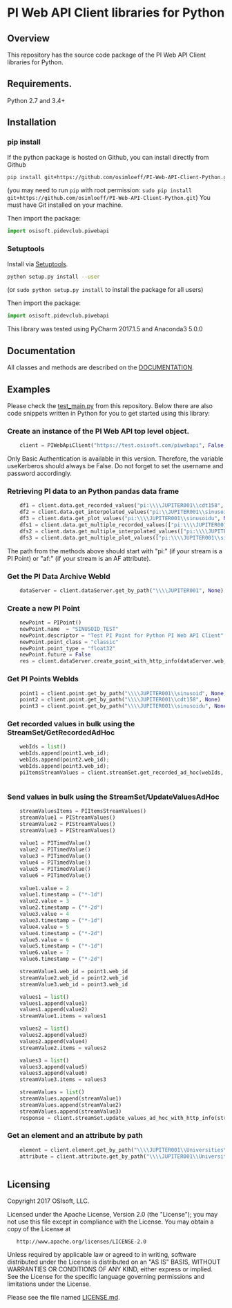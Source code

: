 PI Web API Client libraries for Python
===

## Overview
This repository has the source code package of the PI Web API Client libraries for Python.

## Requirements.

Python 2.7 and 3.4+


## Installation
### pip install

If the python package is hosted on Github, you can install directly from Github

```sh
pip install git+https://github.com/osimloeff/PI-Web-API-Client-Python.git
```
(you may need to run `pip` with root permission: `sudo pip install git+https://github.com/osimloeff/PI-Web-API-Client-Python.git`)
You must have Git installed on your machine.

Then import the package:
```python
import osisoft.pidevclub.piwebapi 
```

### Setuptools

Install via [Setuptools](http://pypi.python.org/pypi/setuptools).

```sh
python setup.py install --user
```
(or `sudo python setup.py install` to install the package for all users)

Then import the package:
```python
import osisoft.pidevclub.piwebapi
```

This library was tested using PyCharm 2017.1.5 and Anaconda3 5.0.0

## Documentation

All classes and methods are described on the [DOCUMENTATION](DOCUMENTATION.md). 

 
## Examples

Please check the [test_main.py](/test/test_main.py) from this repository. Below there are also code snippets written in Python for you to get started using this library:


### Create an instance of the PI Web API top level object.

```python
    client = PIWebApiClient("https://test.osisoft.com/piwebapi", False, "username", "password", True)  
``` 

Only Basic Authentication is available in this version. Therefore, the variable useKerberos should always be False. Do not forget to set the username and password accordingly.


### Retrieving PI data to an Python pandas data frame


```python
	df1 = client.data.get_recorded_values("pi:\\\\JUPITER001\\cdt158", None, None, "*-9d", None, None, None, None, "*-10d", None)df4 = client.data.get_multiple_recorded_values(["pi:\\JUPITER001\sinusoid", "pi:\\JUPITER001\sinusoidu", "pi:\\JUPITER001\cdt158"],None, "*", None, None, None, None, "*-1d", None)
	df2 = client.data.get_interpolated_values("pi:\\JUPITER001\\sinusoidu",None, "*", None, None, "2h", None, "*-1d", None)
	df3 = client.data.get_plot_values("pi:\\\\JUPITER001\\sinusoidu", None, "*", 10, None, "*-3d", None)
	dfs1 = client.data.get_multiple_recorded_values(["pi:\\\\JUPITER001\\sinusoid", "pi:\\\\JUPITER001\\sinusoidu", "pi:\\\\JUPITER001\\cdt158", "af:\\\\JUPITER001\\Vitens\\Vitens\\Friesland province\\01 Production sites\\Production Site Noordbergum\\Distribution\\Quality|pH"],None, "*", None, None, None, None, "*-1d", None)
	dfs2 = client.data.get_multiple_interpolated_values(["pi:\\\\JUPITER001\\sinusoid", "pi:\\\\JUPITER001\\sinusoidu", "pi:\\\\JUPITER001\\cdt158", "af:\\\\JUPITER001\\Vitens\\Vitens\\Friesland province\\01 Production sites\\Production Site Noordbergum\\Distribution\\Quality|pH"], "*", None, None, "1d", None, "*-5d", None)
	dfs3 = client.data.get_multiple_plot_values(["pi:\\\\JUPITER001\\sinusoid", "pi:\\\\JUPITER001\\sinusoidu", "pi:\\\\JUPITER001\\cdt158", "af:\\\\JUPITER001\\Vitens\\Vitens\\Friesland province\\01 Production sites\\Production Site Noordbergum\\Distribution\\Quality|pH"], "*", 10, None, "*-1d", None)
```

The path from the methods above should start with "pi:" (if your stream is a PI Point) or "af:" (if your stream is an AF attribute).




### Get the PI Data Archive WebId

```python
    dataServer = client.dataServer.get_by_path("\\\\JUPITER001", None);
```

### Create a new PI Point

```python
    newPoint = PIPoint()
    newPoint.name  = "SINUSOID_TEST"
    newPoint.descriptor = "Test PI Point for Python PI Web API Client"
    newPoint.point_class = "classic"
    newPoint.point_type = "float32"
    newPoint.future = False
    res = client.dataServer.create_point_with_http_info(dataServer.web_id, newPoint);         
```

### Get PI Points WebIds

```python
    point1 = client.point.get_by_path("\\\\JUPITER001\\sinusoid", None)
    point2 = client.point.get_by_path("\\\\JUPITER001\\cdt158", None)
    point3 = client.point.get_by_path("\\\\JUPITER001\\sinusoidu", None)
```

### Get recorded values in bulk using the StreamSet/GetRecordedAdHoc

```python
    webIds = list()
    webIds.append(point1.web_id);
    webIds.append(point2.web_id);
    webIds.append(point3.web_id);
    piItemsStreamValues = client.streamSet.get_recorded_ad_hoc(webIds, None, "*", None, True, 1000, None, "*-3d", None);
            
```

### Send values in bulk using the StreamSet/UpdateValuesAdHoc

```python
    streamValuesItems = PIItemsStreamValues()
    streamValue1 = PIStreamValues()
    streamValue2 = PIStreamValues()
    streamValue3 = PIStreamValues()
	
    value1 = PITimedValue()
    value2 = PITimedValue()
    value3 = PITimedValue()
    value4 = PITimedValue()
    value5 = PITimedValue()
    value6 = PITimedValue()
	
    value1.value = 2
    value1.timestamp = ("*-1d")
    value2.value = 3
    value2.timestamp = ("*-2d")
    value3.value = 4
    value3.timestamp = ("*-1d")
    value4.value = 5
    value4.timestamp = ("*-2d")
    value5.value = 6
    value5.timestamp = ("*-1d")
    value6.value = 7
    value6.timestamp = ("*-2d")

    streamValue1.web_id = point1.web_id
    streamValue2.web_id = point2.web_id
    streamValue3.web_id = point3.web_id

    values1 = list()
    values1.append(value1)
    values1.append(value2)
    streamValue1.items = values1

    values2 = list()
    values2.append(value3)
    values2.append(value4)
    streamValue2.items = values2

    values3 = list()
    values3.append(value5)
    values3.append(value6)
    streamValue3.items = values3

    streamValues = list()
    streamValues.append(streamValue1)
    streamValues.append(streamValue2)
    streamValues.append(streamValue3)
    response = client.streamSet.update_values_ad_hoc_with_http_info(streamValues, None, None)
```


### Get an element and an attribute by path

```python
    element = client.element.get_by_path("\\\\JUPITER001\\Universities\\UC Davis", None)
    attribute = client.attribute.get_by_path("\\\\JUPITER001\\Universities\\UC Davis\\Buildings|Campus Average EUI", "Name")
           
```





## Licensing
Copyright 2017 OSIsoft, LLC.

   Licensed under the Apache License, Version 2.0 (the "License");
   you may not use this file except in compliance with the License.
   You may obtain a copy of the License at

       http://www.apache.org/licenses/LICENSE-2.0

   Unless required by applicable law or agreed to in writing, software
   distributed under the License is distributed on an "AS IS" BASIS,
   WITHOUT WARRANTIES OR CONDITIONS OF ANY KIND, either express or implied.
   See the License for the specific language governing permissions and
   limitations under the License.
   
Please see the file named [LICENSE.md](LICENSE.md).
